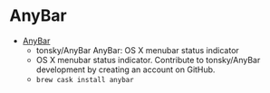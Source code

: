 # AnyBar
- [AnyBar](https://github.com/tonsky/AnyBar)
  -  tonsky/AnyBar AnyBar: OS X menubar status indicator
  - OS X menubar status indicator. Contribute to tonsky/AnyBar development by creating an account on GitHub.
  - `brew cask install anybar`

